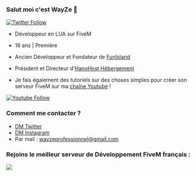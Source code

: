 ### Salut moi c'est WayZe 👋

[![Twitter Follow](https://img.shields.io/twitter/follow/WayZeTV?color=1DA1F2&logo=twitter&style=for-the-badge)](https://twitter.com/WayZeTV)
- Développeur en LUA sur FiveM
- 16 ans | Première
- Ancien Développeur et Fondateur de [FunIsland](https://twitter.com/FunIslandRP)
- Président et Directeur d'[HanoHost Hébergement](https://hanohost.fr)

- Je fais également des tutoriels sur des choses simples pour créer son serveur FiveM sur ma [chaîne Youtube](https://www.youtube.com/channel/UCwrVESX4HcDwRnXZagsGV1Q) !

[![Youtube Follow](https://img.shields.io/youtube/channel/subscribers/UCwrVESX4HcDwRnXZagsGV1Q?label=s%27abonner&style=for-the-badge)](https://www.youtube.com/channel/UCwrVESX4HcDwRnXZagsGV1Q/subscribe)

### Comment me contacter ?

- [DM Twitter](https://twitter.com/WayZeTV)
- [DM Instagram](https://instagram.com/wayze_tv)
- Par mail : wayzeprofessionnel@gmail.com

### Rejoins le meilleur serveur de Développement FiveM français :
<a href="https://discord.gg/Wc4ujJNcpQ"><img src="https://discord.com/api/guilds/723245101282885742/widget.png?style=banner1"></a>
